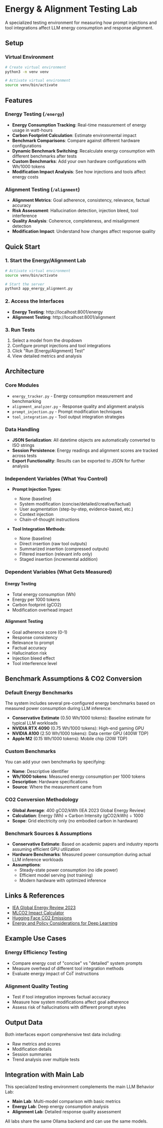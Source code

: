 # Energy & Alignment Testing Lab

A specialized testing environment for measuring how prompt injections and tool integrations affect LLM energy consumption and response alignment.

## Setup

### Virtual Environment
```bash
# Create virtual environment
python3 -m venv venv

# Activate virtual environment
source venv/bin/activate
```

## Features

### Energy Testing (`/energy`)
- **Energy Consumption Tracking**: Real-time measurement of energy usage in watt-hours
- **Carbon Footprint Calculation**: Estimate environmental impact
- **Benchmark Comparisons**: Compare against different hardware configurations
- **Dynamic Benchmark Switching**: Recalculate energy consumption with different benchmarks after tests
- **Custom Benchmarks**: Add your own hardware configurations with Wh/1000 tokens
- **Modification Impact Analysis**: See how injections and tools affect energy costs

### Alignment Testing (`/alignment`)
- **Alignment Metrics**: Goal adherence, consistency, relevance, factual accuracy
- **Risk Assessment**: Hallucination detection, injection bleed, tool interference
- **Quality Analysis**: Coherence, completeness, and misalignment detection
- **Modification Impact**: Understand how changes affect response quality

## Quick Start

### 1. Start the Energy/Alignment Lab
```bash
# Activate virtual environment
source venv/bin/activate

# Start the server
python3 app_energy_alignment.py
```

### 2. Access the Interfaces
- **Energy Testing**: http://localhost:8001/energy
- **Alignment Testing**: http://localhost:8001/alignment

### 3. Run Tests
1. Select a model from the dropdown
2. Configure prompt injections and tool integrations
3. Click "Run [Energy/Alignment] Test"
4. View detailed metrics and analysis

## Architecture

### Core Modules
- `energy_tracker.py` - Energy consumption measurement and benchmarking
- `alignment_analyzer.py` - Response quality and alignment analysis
- `prompt_injection.py` - Prompt modification techniques
- `tool_integration.py` - Tool output integration strategies

### Data Handling
- **JSON Serialization**: All datetime objects are automatically converted to ISO strings
- **Session Persistence**: Energy readings and alignment scores are tracked across tests
- **Export Functionality**: Results can be exported to JSON for further analysis

### Independent Variables (What You Control)
- **Prompt Injection Types**:
  - None (baseline)
  - System modification (concise/detailed/creative/factual)
  - User augmentation (step-by-step, evidence-based, etc.)
  - Context injection
  - Chain-of-thought instructions

- **Tool Integration Methods**:
  - None (baseline)
  - Direct insertion (raw tool outputs)
  - Summarized insertion (compressed outputs)
  - Filtered insertion (relevant info only)
  - Staged insertion (incremental addition)

### Dependent Variables (What Gets Measured)

#### Energy Testing
- Total energy consumption (Wh)
- Energy per 1000 tokens
- Carbon footprint (gCO2)
- Modification overhead impact

#### Alignment Testing
- Goal adherence score (0-1)
- Response consistency
- Relevance to prompt
- Factual accuracy
- Hallucination risk
- Injection bleed effect
- Tool interference level

## Benchmark Assumptions & CO2 Conversion

### Default Energy Benchmarks
The system includes several pre-configured energy benchmarks based on measured power consumption during LLM inference:

- **Conservative Estimate** (0.50 Wh/1000 tokens): Baseline estimate for typical LLM workloads
- **NVIDIA RTX 4090** (0.75 Wh/1000 tokens): High-end gaming GPU
- **NVIDIA A100** (2.50 Wh/1000 tokens): Data center GPU (400W TDP)
- **Apple M2** (0.15 Wh/1000 tokens): Mobile chip (20W TDP)

### Custom Benchmarks
You can add your own benchmarks by specifying:
- **Name**: Descriptive identifier
- **Wh/1000 tokens**: Measured energy consumption per 1000 tokens
- **Description**: Hardware specifications
- **Source**: Where the measurement came from

### CO2 Conversion Methodology
- **Global Average**: 400 gCO2/kWh (IEA 2023 Global Energy Review)
- **Calculation**: Energy (Wh) × Carbon Intensity (gCO2/kWh) ÷ 1000
- **Scope**: Grid electricity only (no embodied carbon in hardware)

### Benchmark Sources & Assumptions
- **Conservative Estimate**: Based on academic papers and industry reports assuming efficient GPU utilization
- **Hardware Benchmarks**: Measured power consumption during actual LLM inference workloads
- **Assumptions**: 
  - Steady-state power consumption (no idle power)
  - Efficient model serving (not training)
  - Modern hardware with optimized inference

## Links & References
- [IEA Global Energy Review 2023](https://www.iea.org/reports/global-energy-review-2023)
- [MLCO2 Impact Calculator](https://mlco2.github.io/impact/)
- [Hugging Face CO2 Emissions](https://huggingface.co/docs/transformers/model_doc/auto#transformers.TFPreTrainedModel.get_memory_footprint)
- [Energy and Policy Considerations for Deep Learning](https://arxiv.org/abs/1906.02243)

## Example Use Cases

### Energy Efficiency Testing
- Compare energy cost of "concise" vs "detailed" system prompts
- Measure overhead of different tool integration methods
- Evaluate energy impact of CoT instructions

### Alignment Quality Testing
- Test if tool integration improves factual accuracy
- Measure how system modifications affect goal adherence
- Assess risk of hallucinations with different prompt styles

## Output Data

Both interfaces export comprehensive test data including:
- Raw metrics and scores
- Modification details
- Session summaries
- Trend analysis over multiple tests

## Integration with Main Lab

This specialized testing environment complements the main LLM Behavior Lab:
- **Main Lab**: Multi-model comparison with basic metrics
- **Energy Lab**: Deep energy consumption analysis
- **Alignment Lab**: Detailed response quality assessment

All labs share the same Ollama backend and can use the same models.
